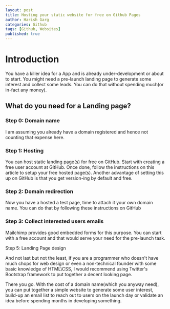 ```yaml
---
layout: post
title: Hosting your static website for free on Github Pages
author: Harish Garg
categories: Github
tags: [Github, Websites]
published: true
---
```

# Introduction

You have a killer idea for a App and is already under-development or about to start. You might need a pre-launch landing page to generate some interest and collect some leads. You can do that without spending much(or in-fact any money).

## What do you need for a Landing page?

### Step 0: Domain name

I am assuming you already have a domain registered and hence not counting that expense here.

### Step 1: Hosting

You can host static landing page(s) for free on GitHub. Start with creating a free user account at GitHub. Once done, follow the instructions on this article to setup your free hosted page(s). Another advantage of setting this up on GitHub is that you get version-ing by default and free.

### Step 2: Domain redirection

Now you have a hosted a test page, time to attach it your own domain name. You can do that by following these instructions on GitHub

### Step 3: Collect interested users emails

Mailchimp provides good embedded forms for this purpose. You can start with a free account and that would serve your need for the pre-launch task.

Step 5: Landing Page design

And not last but not the least, if you are a programmer who doesn't have much chops for web design or even a non-technical founder with some basic knowledge of HTML\CSS, I would recommend using Twitter's Bootstrap framework to put together a decent looking page.

There you go. With the cost of a domain name(which you anyway need), you can put together a simple website to generate some user interest, build-up an email list to reach out to users on the launch day or validate an idea before spending months in developing something.